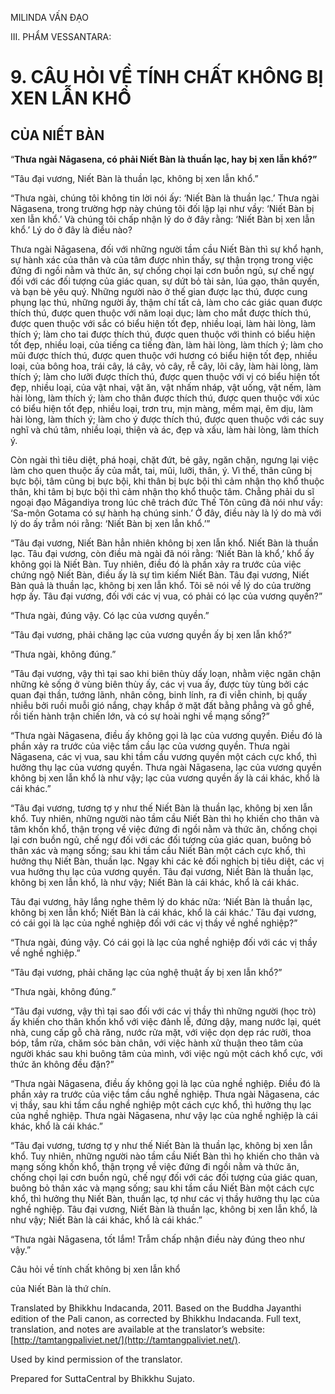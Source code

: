  

MILINDA VẤN ĐẠO

III. PHẨM VESSANTARA:

# 9\. CÂU HỎI VỀ TÍNH CHẤT KHÔNG BỊ XEN LẪN KHỔ

## CỦA NIẾT BÀN

“**Thưa ngài Nāgasena, có phải Niết Bàn là thuần lạc, hay bị xen lẫn khổ?”**

“Tâu đại vương, Niết Bàn là thuần lạc, không bị xen lẫn khổ.”

“Thưa ngài, chúng tôi không tin lời nói ấy: ‘Niết Bàn là thuần lạc.’ Thưa ngài Nāgasena, trong trường hợp này chúng tôi đối lập lại như vầy: ‘Niết Bàn bị xen lẫn khổ.’ Và chúng tôi chấp nhận lý do ở đây rằng: ‘Niết Bàn bị xen lẫn khổ.’ Lý do ở đây là điều nào?

Thưa ngài Nāgasena, đối với những người tầm cầu Niết Bàn thì sự khổ hạnh, sự hành xác của thân và của tâm được nhìn thấy, sự thận trọng trong việc đứng đi ngồi nằm và thức ăn, sự chống chọi lại cơn buồn ngủ, sự chế ngự đối với các đối tượng của giác quan, sự dứt bỏ tài sản, lúa gạo, thân quyến, và bạn bè yêu quý. Những người nào ở thế gian được lạc thú, được cung phụng lạc thú, những người ấy, thậm chí tất cả, làm cho các giác quan được thích thú, được quen thuộc với năm loại dục; làm cho mắt được thích thú, được quen thuộc với sắc có biểu hiện tốt đẹp, nhiều loại, làm hài lòng, làm thích ý; làm cho tai được thích thú, được quen thuộc với thinh có biểu hiện tốt đẹp, nhiều loại, của tiếng ca tiếng đàn, làm hài lòng, làm thích ý; làm cho mũi được thích thú, được quen thuộc với hương có biểu hiện tốt đẹp, nhiều loại, của bông hoa, trái cây, lá cây, vỏ cây, rễ cây, lõi cây, làm hài lòng, làm thích ý; làm cho lưỡi được thích thú, được quen thuộc với vị có biểu hiện tốt đẹp, nhiều loại, của vật nhai, vật ăn, vật nhấm nháp, vật uống, vật nếm, làm hài lòng, làm thích ý; làm cho thân được thích thú, được quen thuộc với xúc có biểu hiện tốt đẹp, nhiều loại, trơn tru, mịn màng, mềm mại, êm dịu, làm hài lòng, làm thích ý; làm cho ý được thích thú, được quen thuộc với các suy nghĩ và chú tâm, nhiều loại, thiện và ác, đẹp và xấu, làm hài lòng, làm thích ý.

Còn ngài thì tiêu diệt, phá hoại, chặt đứt, bẻ gãy, ngăn chặn, ngưng lại việc làm cho quen thuộc ấy của mắt, tai, mũi, lưỡi, thân, ý. Vì thế, thân cũng bị bực bội, tâm cũng bị bực bội, khi thân bị bực bội thì cảm nhận thọ khổ thuộc thân, khi tâm bị bực bội thì cảm nhận thọ khổ thuộc tâm. Chẳng phải du sĩ ngoại đạo Māgandiya trong lúc chê trách đức Thế Tôn cũng đã nói như vầy: ‘Sa-môn Gotama có sự hành hạ chúng sinh.’ Ở đây, điều này là lý do mà với lý do ấy trẫm nói rằng: ‘Niết Bàn bị xen lẫn khổ.’”

“Tâu đại vương, Niết Bàn hẳn nhiên không bị xen lẫn khổ. Niết Bàn là thuần lạc. Tâu đại vương, còn điều mà ngài đã nói rằng: ‘Niết Bàn là khổ,’ khổ ấy không gọi là Niết Bàn. Tuy nhiên, điều đó là phần xảy ra trước của việc chứng ngộ Niết Bàn, điều ấy là sự tìm kiếm Niết Bàn. Tâu đại vương, Niết Bàn quả là thuần lạc, không bị xen lẫn khổ. Tôi sẽ nói về lý do của trường hợp ấy. Tâu đại vương, đối với các vị vua, có phải có lạc của vương quyền?”

“Thưa ngài, đúng vậy. Có lạc của vương quyền.”

“Tâu đại vương, phải chăng lạc của vương quyền ấy bị xen lẫn khổ?”

“Thưa ngài, không đúng.”

“Tâu đại vương, vậy thì tại sao khi biên thùy dấy loạn, nhằm việc ngăn chận những kẻ sống ở vùng biên thùy ấy, các vị vua ấy, được tùy tùng bởi các quan đại thần, tướng lãnh, nhân công, binh lính, ra đi viễn chinh, bị quấy nhiễu bởi ruồi muỗi gió nắng, chạy khắp ở mặt đất bằng phẳng và gồ ghề, rồi tiến hành trận chiến lớn, và có sự hoài nghi về mạng sống?”

“Thưa ngài Nāgasena, điều ấy không gọi là lạc của vương quyền. Điều đó là phần xảy ra trước của việc tầm cầu lạc của vương quyền. Thưa ngài Nāgasena, các vị vua, sau khi tầm cầu vương quyền một cách cực khổ, thì hưởng thụ lạc của vương quyền. Thưa ngài Nāgasena, lạc của vương quyền không bị xen lẫn khổ là như vậy; lạc của vương quyền ấy là cái khác, khổ là cái khác.”

“Tâu đại vương, tương tợ y như thế Niết Bàn là thuần lạc, không bị xen lẫn khổ. Tuy nhiên, những người nào tầm cầu Niết Bàn thì họ khiến cho thân và tâm khốn khổ, thận trọng về việc đứng đi ngồi nằm và thức ăn, chống chọi lại cơn buồn ngủ, chế ngự đối với các đối tượng của giác quan, buông bỏ thân xác và mạng sống; sau khi tầm cầu Niết Bàn một cách cực khổ, thì hưởng thụ Niết Bàn, thuần lạc. Ngay khi các kẻ đối nghịch bị tiêu diệt, các vị vua hưởng thụ lạc của vương quyền. Tâu đại vương, Niết Bàn là thuần lạc, không bị xen lẫn khổ, là như vậy; Niết Bàn là cái khác, khổ là cái khác.

Tâu đại vương, hãy lắng nghe thêm lý do khác nữa: ‘Niết Bàn là thuần lạc, không bị xen lẫn khổ; Niết Bàn là cái khác, khổ là cái khác.’ Tâu đại vương, có cái gọi là lạc của nghề nghiệp đối với các vị thầy về nghề nghiệp?”

“Thưa ngài, đúng vậy. Có cái gọi là lạc của nghề nghiệp đối với các vị thầy về nghề nghiệp.”

“Tâu đại vương, phải chăng lạc của nghệ thuật ấy bị xen lẫn khổ?”

“Thưa ngài, không đúng.”

“Tâu đại vương, vậy thì tại sao đối với các vị thầy thì những người (học trò) ấy khiến cho thân khốn khổ với việc đảnh lễ, đứng dậy, mang nước lại, quét nhà, cung cấp gỗ chà răng, nước rửa mặt, với việc dọn dẹp rác rưởi, thoa bóp, tắm rửa, chăm sóc bàn chân, với việc hành xử thuận theo tâm của người khác sau khi buông tâm của mình, với việc ngủ một cách khổ cực, với thức ăn không đều đặn?”

“Thưa ngài Nāgasena, điều ấy không gọi là lạc của nghề nghiệp. Điều đó là phần xảy ra trước của việc tầm cầu nghề nghiệp. Thưa ngài Nāgasena, các vị thầy, sau khi tầm cầu nghề nghiệp một cách cực khổ, thì hưởng thụ lạc của nghề nghiệp. Thưa ngài Nāgasena, như vậy lạc của nghề nghiệp là cái khác, khổ là cái khác.”

“Tâu đại vương, tương tợ y như thế Niết Bàn là thuần lạc, không bị xen lẫn khổ. Tuy nhiên, những người nào tầm cầu Niết Bàn thì họ khiến cho thân và mạng sống khốn khổ, thận trọng về việc đứng đi ngồi nằm và thức ăn, chống chọi lại cơn buồn ngủ, chế ngự đối với các đối tượng của giác quan, buông bỏ thân xác và mạng sống; sau khi tầm cầu Niết Bàn một cách cực khổ, thì hưởng thụ Niết Bàn, thuần lạc, tợ như các vị thầy hưởng thụ lạc của nghề nghiệp. Tâu đại vương, Niết Bàn là thuần lạc, không bị xen lẫn khổ, là như vậy; Niết Bàn là cái khác, khổ là cái khác.”

“Thưa ngài Nāgasena, tốt lắm! Trẫm chấp nhận điều này đúng theo như vậy.”

Câu hỏi về tính chất không bị xen lẫn khổ

của Niết Bàn là thứ chín.

Translated by Bhikkhu Indacanda, 2011. Based on the Buddha Jayanthi edition of the Pali canon, as corrected by Bhikkhu Indacanda. Full text, translation, and notes are available at the translator’s website: [http://tamtangpaliviet.net/](http://tamtangpaliviet.net/).

Used by kind permission of the translator.

Prepared for SuttaCentral by Bhikkhu Sujato.